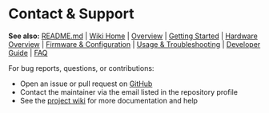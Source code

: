 
# Contact & Support

**See also:** [README.md](README.md) | [Wiki Home](Home.md) | [Overview](Overview.md) | [Getting Started](Getting-Started.md) | [Hardware Overview](Hardware-Overview.md) | [Firmware & Configuration](Firmware-and-Configuration.md) | [Usage & Troubleshooting](Usage-and-Troubleshooting.md) | [Developer Guide](Developer-Guide.md) | [FAQ](FAQ.md)

For bug reports, questions, or contributions:
- Open an issue or pull request on [GitHub](https://github.com/hucklesberries/PumpHouseBoss)
- Contact the maintainer via the email listed in the repository profile
- See the [project wiki](Home.md) for more documentation and help
